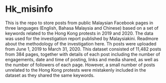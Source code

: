 # Hk_misinfo
This is the repo to store posts from public Malaysian Facebook pages in three languages (English, Bahasa Malaysia and Chinese) based on a set of keywords related to the Hong Kong protests in 2019 and 2020.
The data was used for the investigation report published by Malaysiakini. Readmore about the methodology of the investigation here.
Th posts were uploaded from June 1, 2019 to March 31, 2020. 
This dataset consisted of 11,482 posts from 384 pages, together with details of each post including the number of engagements, date and time of posting, links and media shared, as well as the number of followers of each page. 
However, a small number of posts unrelated to the Hong Kong protests were mistakenly included in the dataset as they shared the same keywords.
